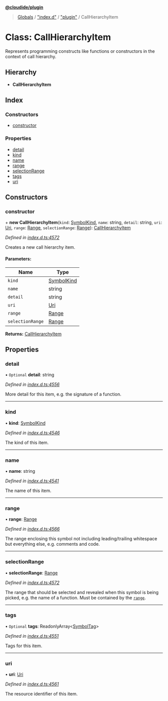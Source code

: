 **[@cloudide/plugin](../README.md)**

> [Globals](../README.md) / ["index.d"](../modules/_index_d_.md) / ["plugin"](../modules/_index_d_._plugin_.md) / CallHierarchyItem

# Class: CallHierarchyItem

Represents programming constructs like functions or constructors in the context
of call hierarchy.

## Hierarchy

* **CallHierarchyItem**

## Index

### Constructors

* [constructor](_index_d_._plugin_.callhierarchyitem.md#constructor)

### Properties

* [detail](_index_d_._plugin_.callhierarchyitem.md#detail)
* [kind](_index_d_._plugin_.callhierarchyitem.md#kind)
* [name](_index_d_._plugin_.callhierarchyitem.md#name)
* [range](_index_d_._plugin_.callhierarchyitem.md#range)
* [selectionRange](_index_d_._plugin_.callhierarchyitem.md#selectionrange)
* [tags](_index_d_._plugin_.callhierarchyitem.md#tags)
* [uri](_index_d_._plugin_.callhierarchyitem.md#uri)

## Constructors

### constructor

\+ **new CallHierarchyItem**(`kind`: [SymbolKind](../enums/_index_d_._plugin_.symbolkind.md), `name`: string, `detail`: string, `uri`: [Uri](_index_d_._plugin_.uri.md), `range`: [Range](_index_d_._plugin_.range.md), `selectionRange`: [Range](_index_d_._plugin_.range.md)): [CallHierarchyItem](_index_d_._plugin_.callhierarchyitem.md)

*Defined in [index.d.ts:4572](https://github.com/shuyaqian/cloudide-plugin-api/blob/57a3a2a/index.d.ts#L4572)*

Creates a new call hierarchy item.

#### Parameters:

Name | Type |
------ | ------ |
`kind` | [SymbolKind](../enums/_index_d_._plugin_.symbolkind.md) |
`name` | string |
`detail` | string |
`uri` | [Uri](_index_d_._plugin_.uri.md) |
`range` | [Range](_index_d_._plugin_.range.md) |
`selectionRange` | [Range](_index_d_._plugin_.range.md) |

**Returns:** [CallHierarchyItem](_index_d_._plugin_.callhierarchyitem.md)

## Properties

### detail

• `Optional` **detail**: string

*Defined in [index.d.ts:4556](https://github.com/shuyaqian/cloudide-plugin-api/blob/57a3a2a/index.d.ts#L4556)*

More detail for this item, e.g. the signature of a function.

___

### kind

•  **kind**: [SymbolKind](../enums/_index_d_._plugin_.symbolkind.md)

*Defined in [index.d.ts:4546](https://github.com/shuyaqian/cloudide-plugin-api/blob/57a3a2a/index.d.ts#L4546)*

The kind of this item.

___

### name

•  **name**: string

*Defined in [index.d.ts:4541](https://github.com/shuyaqian/cloudide-plugin-api/blob/57a3a2a/index.d.ts#L4541)*

The name of this item.

___

### range

•  **range**: [Range](_index_d_._plugin_.range.md)

*Defined in [index.d.ts:4566](https://github.com/shuyaqian/cloudide-plugin-api/blob/57a3a2a/index.d.ts#L4566)*

The range enclosing this symbol not including leading/trailing whitespace but everything else, e.g. comments and code.

___

### selectionRange

•  **selectionRange**: [Range](_index_d_._plugin_.range.md)

*Defined in [index.d.ts:4572](https://github.com/shuyaqian/cloudide-plugin-api/blob/57a3a2a/index.d.ts#L4572)*

The range that should be selected and revealed when this symbol is being picked, e.g. the name of a function.
Must be contained by the [`range`](#CallHierarchyItem.range).

___

### tags

• `Optional` **tags**: ReadonlyArray\<[SymbolTag](../enums/_index_d_._plugin_.symboltag.md)>

*Defined in [index.d.ts:4551](https://github.com/shuyaqian/cloudide-plugin-api/blob/57a3a2a/index.d.ts#L4551)*

Tags for this item.

___

### uri

•  **uri**: [Uri](_index_d_._plugin_.uri.md)

*Defined in [index.d.ts:4561](https://github.com/shuyaqian/cloudide-plugin-api/blob/57a3a2a/index.d.ts#L4561)*

The resource identifier of this item.
